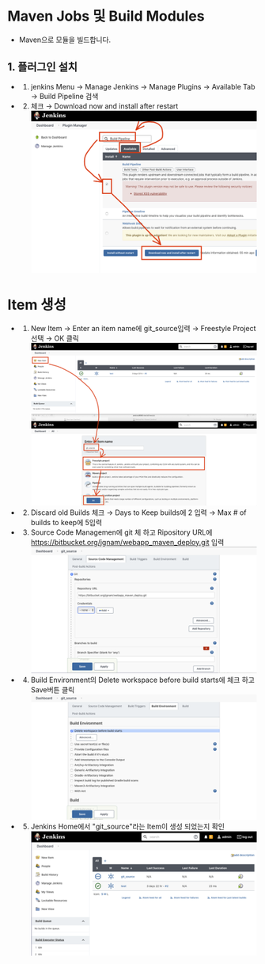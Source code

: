 # Maven Jobs 및 Build Modules
* Maven으로 모듈을 빌드합니다.

## 1. 플러그인 설치
* 1. jenkins Menu → Manage Jenkins → Manage Plugins → Available Tab → Build Pipeline 검색
* 2. 체크 → Download now and install after restart
![](img/1.png)

# Item 생성
* 1. New Item → Enter an item name에 git_source입력 → Freestyle Project 선택 → OK 클릭
![](img/2.png)

* 2. Discard old Builds 체크 → Days to Keep builds에 2 입력 → Max # of builds to keep에 5입력

* 3. Source Code Managemen에 git 체 하고 Ripository URL에 https://bitbucket.org/jgnam/webapp_maven_deploy.git 입력
![](img/3.png)

* 4. Build Environment의 Delete workspace before build starts에 체크 하고 Save버튼 클릭
![](img/4.png)

* 5. Jenkins Home에서 "git_source"라는 Item이 생성 되었는지 확인
![](img/5.png)
